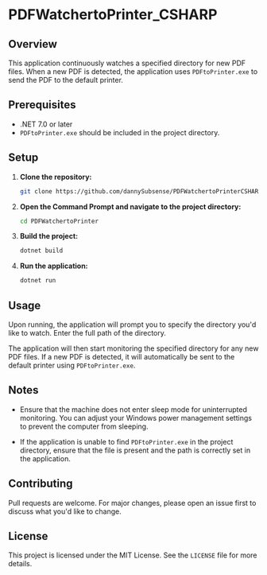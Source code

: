 # PDFWatchertoPrinter_CSHARP

## Overview

This application continuously watches a specified directory for new PDF files. When a new PDF is detected, the application uses `PDFtoPrinter.exe` to send the PDF to the default printer.

## Prerequisites

- .NET 7.0 or later
- `PDFtoPrinter.exe` should be included in the project directory.

## Setup

1. **Clone the repository:**
    ```bash
    git clone https://github.com/dannySubsense/PDFWatchertoPrinterCSHARP/tree/master
    ```

2. **Open the Command Prompt and navigate to the project directory:**
    ```bash
    cd PDFWatchertoPrinter
    ```

3. **Build the project:**
    ```bash
    dotnet build
    ```

4. **Run the application:**
    ```bash
    dotnet run
    ```

## Usage

Upon running, the application will prompt you to specify the directory you'd like to watch. Enter the full path of the directory.

The application will then start monitoring the specified directory for any new PDF files. If a new PDF is detected, it will automatically be sent to the default printer using `PDFtoPrinter.exe`.

## Notes

- Ensure that the machine does not enter sleep mode for uninterrupted monitoring. You can adjust your Windows power management settings to prevent the computer from sleeping.

- If the application is unable to find `PDFtoPrinter.exe` in the project directory, ensure that the file is present and the path is correctly set in the application.

## Contributing

Pull requests are welcome. For major changes, please open an issue first to discuss what you'd like to change.

## License

This project is licensed under the MIT License. See the `LICENSE` file for more details.
